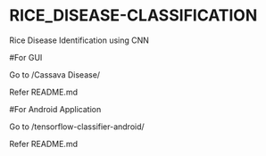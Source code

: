 # RICE_DISEASE-CLASSIFICATION

Rice Disease Identification using CNN

#For GUI

Go to /Cassava Disease/

Refer README.md

#For Android Application

Go to /tensorflow-classifier-android/

Refer README.md
